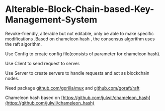 # Alterable-Block-Chain-based-Key-Management-System
Revoke-friendly, alterable but not editable, only be able to make specific modifications .Based on chameleon hash , the consensus algorithm uses the raft algorithm.

Use Config to create config file(consists of parameter for chameleon hash). 

Use Client to send request to server. 

Use Server to create servers to handle requests and act as blockchain nodes. 

Need package [github.com/gorilla/mux](https://github.com/gorilla/mux) and [github.com/goraft/raft](https://github.com/goraft/raft)

Chameleon hash based on [https://github.com/julwil/chameleon_hash](https://github.com/julwil/chameleon_hash)
